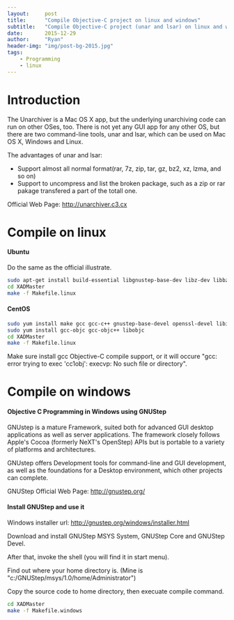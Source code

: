 ```yaml
---
layout:     post
title:      "Compile Objective-C project on linux and windows"
subtitle:   "Compile Objective-C project (unar and lsar) on linux and windows"
date:       2015-12-29
author:     "Ryan"
header-img: "img/post-bg-2015.jpg"
tags:
    - Programming
    - linux
---
```


# Introduction

The Unarchiver is a Mac OS X app, but the underlying unarchiving code can run on other OSes, too. There is not yet any GUI app for any other OS, but there are two command-line tools, unar and lsar, which can be used on Mac OS X, Windows and Linux.

The advantages of unar and lsar:

* Support almost all normal format(rar, 7z, zip, tar, gz, bz2, xz, lzma, and so on)
* Support to uncompress and list the broken package, such as a zip or rar pakage transfered a part of the totall one.

Official Web Page: http://unarchiver.c3.cx

# Compile on linux

#### Ubuntu

Do the same as the official illustrate.

```sh
sudo apt-get install build-essential libgnustep-base-dev libz-dev libbz2-dev libssl-dev libicu-dev
cd XADMaster
make -f Makefile.linux
```

#### CentOS

```sh
sudo yum install make gcc gcc-c++ gnustep-base-devel openssl-devel libicu-devel
sudo yum install gcc-objc gcc-objc++ libobjc
cd XADMaster
make -f Makefile.linux
```
Make sure install gcc Objective-C compile support, or it will occure "gcc: error trying to exec 'cc1obj': execvp: No such file or directory".

# Compile on windows

#### Objective C Programming in Windows using GNUStep

GNUstep is a mature Framework, suited both for advanced GUI desktop applications as well as server applications. The framework closely follows Apple's Cocoa (formerly NeXT's OpenStep) APIs but is portable to a variety of platforms and architectures.

GNUstep offers Development tools for command-line and GUI development, as well as the foundations for a Desktop environment, which other projects can complete.

GNUStep Official Web Page: http://gnustep.org/

#### Install GNUStep and use it

Windows installer url: http://gnustep.org/windows/installer.html

Download and install GNUStep MSYS System, GNUStep Core and GNUStep Devel.

After that, invoke the shell (you will find it in start menu).

Find out where your home directory is. (Mine is "c:/GNUStep/msys/1.0/home/Administrator")

Copy the source code to home directory, then execuate compile command.

```sh
cd XADMaster
make -f Makefile.windows
```